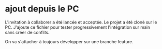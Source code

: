 # ajout depuis le PC

L'invitation à collaborer a été lancée et acceptée.
Le projet a été cloné sur le PC.
J'ajoute ce fichier pour tester progressivement l'intégration sur main sans créer de conflits.

On va s'attacher à toujours développer sur une branche feature.
